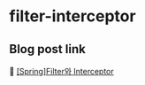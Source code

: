 # filter-interceptor

## Blog post link

:page_facing_up: [[Spring]Filter와 Interceptor](https://empty-castle.tistory.com/5)
